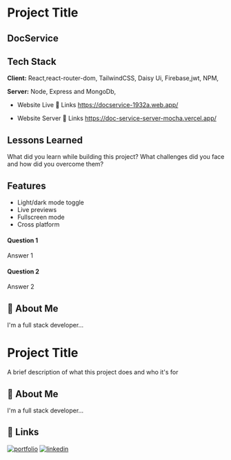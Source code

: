 
# Project Title

## DocService


## Tech Stack


**Client:** React,react-router-dom, TailwindCSS, Daisy Ui, Firebase,jwt, NPM,

**Server:** Node, Express and MongoDb,


* Website Live 🔗 Links https://docservice-1932a.web.app/

* Website Server 🔗 Links https://doc-service-server-mocha.vercel.app/


## Lessons Learned

What did you learn while building this project? What challenges did you face and how did you overcome them?



## Features

- Light/dark mode toggle
- Live previews
- Fullscreen mode
- Cross platform


#### Question 1

Answer 1

#### Question 2

Answer 2


## 🚀 About Me
I'm a full stack developer...

# Project Title

A brief description of what this project does and who it's for


## 🚀 About Me
I'm a full stack developer...


## 🔗 Links
[![portfolio](https://img.shields.io/badge/my_portfolio-000?style=for-the-badge&logo=ko-fi&logoColor=white)](https://katherineoelsner.com/)
[![linkedin](https://img.shields.io/badge/linkedin-0A66C2?style=for-the-badge&logo=linkedin&logoColor=white)](https://www.linkedin.com/)



